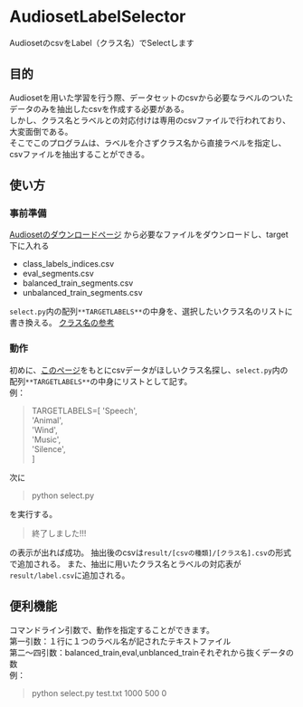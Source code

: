 # AudiosetLabelSelector
AudiosetのcsvをLabel（クラス名）でSelectします
## 目的
Audiosetを用いた学習を行う際、データセットのcsvから必要なラベルのついたデータのみを抽出したcsvを作成する必要がある。  
しかし、クラス名とラベルとの対応付けは専用のcsvファイルで行われており、大変面倒である。  
そこでこのプログラムは、ラベルを介さずクラス名から直接ラベルを指定し、csvファイルを抽出することができる。  

## 使い方
### 事前準備
[Audiosetのダウンロードページ](https://research.google.com/audioset/download.html)
から必要なファイルをダウンロードし、target下に入れる
* class_labels_indices.csv
* eval_segments.csv
* balanced_train_segments.csv
* unbalanced_train_segments.csv


`select.py`内の配列`**TARGETLABELS**`の中身を、選択したいクラス名のリストに書き換える。
[クラス名の参考](https://research.google.com/audioset/dataset/index.html)

### 動作
初めに、[このページ](https://research.google.com/audioset/dataset/index.html)をもとにcsvデータがほしいクラス名探し、`select.py`内の配列`**TARGETLABELS**`の中身にリストとして記す。  
例：
> TARGETLABELS=[
    'Speech',  
    'Animal',  
    'Wind',  
    'Music',  
    'Silence',  
]  


次に
> python select.py  


を実行する。
> 終了しました!!!  


の表示が出れば成功。
抽出後のcsvは`result/[csvの種類]/[クラス名].csv`の形式で追加される。
また、抽出に用いたクラス名とラベルの対応表が`result/label.csv`に追加される。

## 便利機能
コマンドライン引数で、動作を指定することができます。  
第一引数：１行に１つのラベル名が記されたテキストファイル  
第二～四引数：balanced_train,eval,unblanced_trainそれぞれから抜くデータの数  
例：      

> python select.py test.txt 1000 500 0
